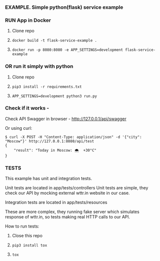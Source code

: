 ### EXAMPLE. Simple python(flask) service example

### RUN App in Docker

1. Clone repo

2. ```docker build -t flask-service-example . ```

3. ```docker run -p 8080:8080 -e APP_SETTINGS=development flask-service-example```

### OR run it simply with python

1. Clone repo

2. ```pip3 install -r requirements.txt```

3. ```APP_SETTINGS=development python3 run.py```

### Check if it works -

Check API Swagger in browser - http://127.0.0.1/api/swagger

Or using curl:

```
$ curl -X POST -H "Content-Type: application/json" -d '{"city": "Moscow"}' http://127.0.0.1:8080/api/test
{
    "result": "Today in Moscow: 🌨  +30°C"
}
```
### TESTS

This example has unit and integration tests.


Unit tests are located in app/tests/controllers
Unit tests are simple, they check our API by mocking external wttr.in website in our case.

Integration tests are located in app/tests/resources

These are more complex, they running fake server which simulates response of wttr.in, so tests making real HTTP calls to our API.

How to run tests:

1. Close this repo

2. ```pip3 install tox```

3. ```tox```
